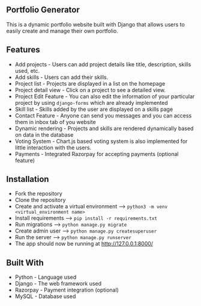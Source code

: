 ## Portfolio Generator
This is a dynamic portfolio website built with Django that allows users to easily create and manage their own portfolio.

## Features

- Add projects - Users can add project details like title, description, skills used, etc.
- Add skills - Users can add their skills.
- Project list - Projects are displayed in a list on the homepage
- Project detail view - Click on a project to see a detailed view.
- Project Edit Feature - You can also edit the information of your particular project by using ```django-forms``` which are already implemented
- Skill list - Skills added by the user are displayed on a skills page
- Contact Feature - Anyone can send you messages and you can access them in inbox tab of you website
- Dynamic rendering - Projects and skills are rendered dynamically based on data in the database
- Voting System - Chart.js based voting system is also implemented for little interaction with the users.
- Payments - Integrated Razorpay for accepting payments (optional feature)


## Installation

- Fork the repository
- Clone the repository
- Create and activate a virtual environment -->   ```python3 -m venv <virtual_environment name>```
- Install requirements -->   ```pip install -r requirements.txt```
- Run migrations -->  ```python manage.py migrate```
- Create admin user -->  ```python manage.py createsuperuser```
- Run the server -->  ```python manage.py runserver```
- The app should now be running at http://127.0.0.1:8000/

## Built With
- Python - Language used
- Django - The web framework used
- Razorpay - Payment integration (optional)
- MySQL - Database used
